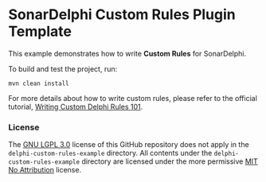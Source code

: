 SonarDelphi Custom Rules Plugin Template
=======

This example demonstrates how to write **Custom Rules** for SonarDelphi.

To build and test the project, run:
```
mvn clean install
```

For more details about how to write custom rules, please refer to the official tutorial, [Writing Custom Delphi Rules 101](../CUSTOM_RULES_101.md).

### License

The [GNU LGPL 3.0](https://www.gnu.org/licenses/lgpl.txt) license of this GitHub repository does not apply in the `delphi-custom-rules-example` directory.
All contents under the `delphi-custom-rules-example` directory are licensed under the more permissive [MIT No Attribution](LICENSE.txt) license.
